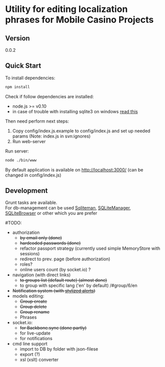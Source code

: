 Utility for editing localization phrases for Mobile Casino Projects
=========

Version
---------
0.0.2

Quick Start
--------------
To install dependencies:    

```sh
npm install
```

Check if follow dependencies are installed:

 * node.js  >= v0.10
 * in case of trouble with installing sqlite3 on windows [read this](https://github.com/mapbox/node-sqlite3/wiki/Building-on-Windows)  

Then need perform next steps:

 1. Copy config/index.js.example to config/index.js and set up needed params (Note: index.js in svn:ignores) 
 2. Run web-server   

Run server:
```sh
node ./bin/www
```

By default application is available on [http://localhost:3000/](http://localhost:3000/) (can be changed in config/index.js)

Development
---
Grunt tasks are available.  
For db-management can be used [Sqliteman](http://sqliteman.yarpen.cz/), [SQLiteManager](http://www.sqlabs.com/), [SQLiteBrowser](http://sourceforge.net/projects/sqlitebrowser/) or other which you are prefer



#TODO:
 * authorization
     * ~~by email only (done)~~
     * ~~hardcoded passwords (done)~~
     * refactor passport strategy (currently used simple MemoryStore with sessions)
     * redirect to prev. page (before authorization)
     * roles? 
     * online users count (by socket.io) ?
 * navigation (with direct links)
     * ~~to groups list (default route) (almost done)~~     
     * to group with specific lang ('en' by default) /#group/6/en
 * ~~Notification system (with [stylized alerts](http://getbootstrap.com/components/#alerts))~~
 * models editing:
     * ~~Group create~~ 
     * ~~Group delete~~ 
     * ~~Group rename~~
     * Phrases
 * socket.io:
     * ~~for Backbone.sync (done partly)~~
     * for live-update 
     * for notifications 
 * cmd line support
     * import to DB by folder with json-filese
     * export (?)
     * xsl (xslt) converter